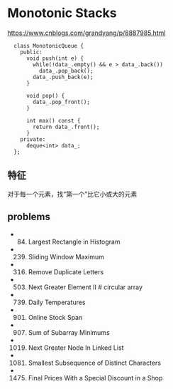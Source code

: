 
# Monotonic Stacks
https://www.cnblogs.com/grandyang/p/8887985.html
```
  class MonotonicQueue {
    public:
      void push(int e) {
        while(!data_.empty() && e > data_.back()) 
          data_.pop_back();
        data_.push_back(e);
      } 
      
      void pop() {
        data_.pop_front();
      }
      
      int max() const { 
        return data_.front(); 
      }
    private:
      deque<int> data_;
  };
```
## 特征
对于每一个元素，找“第一个”比它小或大的元素

## problems
- 84. Largest Rectangle in Histogram
- 239. Sliding Window Maximum
- 316. Remove Duplicate Letters
- 503. Next Greater Element II               # circular array
- 739. Daily Temperatures
- 901. Online Stock Span
- 907. Sum of Subarray Minimums
- 1019. Next Greater Node In Linked List
- 1081. Smallest Subsequence of Distinct Characters
- 1475. Final Prices With a Special Discount in a Shop


